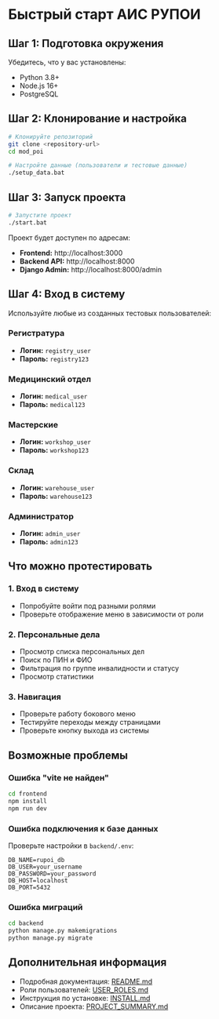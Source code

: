 # Быстрый старт АИС РУПОИ

## Шаг 1: Подготовка окружения

Убедитесь, что у вас установлены:
- Python 3.8+
- Node.js 16+
- PostgreSQL

## Шаг 2: Клонирование и настройка

```bash
# Клонируйте репозиторий
git clone <repository-url>
cd mod_poi

# Настройте данные (пользователи и тестовые данные)
./setup_data.bat
```

## Шаг 3: Запуск проекта

```bash
# Запустите проект
./start.bat
```

Проект будет доступен по адресам:
- **Frontend:** http://localhost:3000
- **Backend API:** http://localhost:8000
- **Django Admin:** http://localhost:8000/admin

## Шаг 4: Вход в систему

Используйте любые из созданных тестовых пользователей:

### Регистратура
- **Логин:** `registry_user`
- **Пароль:** `registry123`

### Медицинский отдел
- **Логин:** `medical_user`
- **Пароль:** `medical123`

### Мастерские
- **Логин:** `workshop_user`
- **Пароль:** `workshop123`

### Склад
- **Логин:** `warehouse_user`
- **Пароль:** `warehouse123`

### Администратор
- **Логин:** `admin_user`
- **Пароль:** `admin123`

## Что можно протестировать

### 1. Вход в систему
- Попробуйте войти под разными ролями
- Проверьте отображение меню в зависимости от роли

### 2. Персональные дела
- Просмотр списка персональных дел
- Поиск по ПИН и ФИО
- Фильтрация по группе инвалидности и статусу
- Просмотр статистики

### 3. Навигация
- Проверьте работу бокового меню
- Тестируйте переходы между страницами
- Проверьте кнопку выхода из системы

## Возможные проблемы

### Ошибка "vite не найден"
```bash
cd frontend
npm install
npm run dev
```

### Ошибка подключения к базе данных
Проверьте настройки в `backend/.env`:
```
DB_NAME=rupoi_db
DB_USER=your_username
DB_PASSWORD=your_password
DB_HOST=localhost
DB_PORT=5432
```

### Ошибка миграций
```bash
cd backend
python manage.py makemigrations
python manage.py migrate
```

## Дополнительная информация

- Подробная документация: [README.md](README.md)
- Роли пользователей: [USER_ROLES.md](USER_ROLES.md)
- Инструкция по установке: [INSTALL.md](INSTALL.md)
- Описание проекта: [PROJECT_SUMMARY.md](PROJECT_SUMMARY.md)
